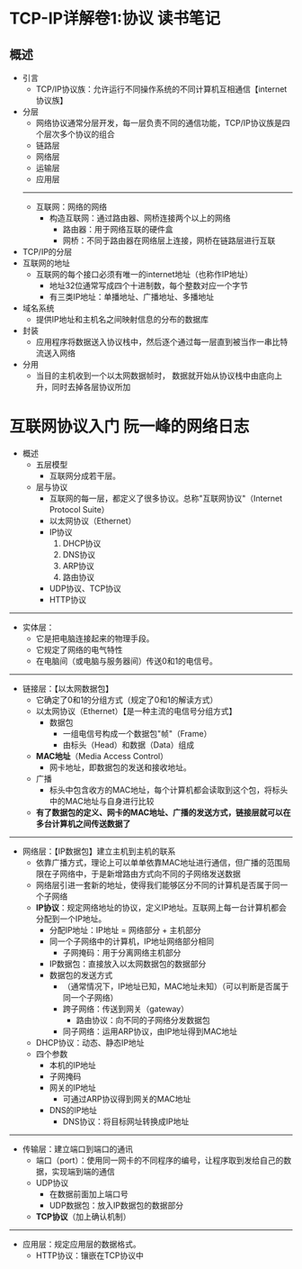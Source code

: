 # TCP-IP详解卷1:协议 读书笔记

## 概述
 * 引言
     * TCP/IP协议族：允许运行不同操作系统的不同计算机互相通信【internet协议族】
 * 分层
     * 网络协议通常分层开发，每一层负责不同的通信功能，TCP/IP协议族是四个层次多个协议的组合
     * 链路层
     * 网络层
     * 运输层
     * 应用层
     ---
     * 互联网：网络的网络
         * 构造互联网：通过路由器、网桥连接两个以上的网络
             * 路由器：用于网络互联的硬件盒
             * 网桥：不同于路由器在网络层上连接，网桥在链路层进行互联
 * TCP/IP的分层
 * 互联网的地址
     * 互联网的每个接口必须有唯一的internet地址（也称作IP地址）
         * 地址32位通常写成四个十进制数，每个整数对应一个字节
         * 有三类IP地址：单播地址、广播地址、多播地址
 * 域名系统
     * 提供IP地址和主机名之间映射信息的分布的数据库
 * 封装
     * 应用程序将数据送入协议栈中，然后逐个通过每一层直到被当作一串比特流送入网络
 * 分用
     * 当目的主机收到一个以太网数据帧时， 数据就开始从协议栈中由底向上升，同时去掉各层协议所加

# 互联网协议入门 阮一峰的网络日志
 * 概述
     * 五层模型
         * 互联网分成若干层。
     * 层与协议
         * 互联网的每一层，都定义了很多协议。总称"互联网协议"（Internet Protocol Suite）
         * 以太网协议（Ethernet）
         * IP协议
             1. DHCP协议
             2. DNS协议
             3. ARP协议
             4. 路由协议
         * UDP协议、TCP协议
         * HTTP协议
 ---
 * 实体层：
     * 它是把电脑连接起来的物理手段。
     * 它规定了网络的电气特性
     * 在电脑间（或电脑与服务器间）传送0和1的电信号。
 ---
 * 链接层：【以太网数据包】
     * 它确定了0和1的分组方式（规定了0和1的解读方式）
     * 以太网协议（Ethernet）【是一种主流的电信号分组方式】
         * 数据包
             * 一组电信号构成一个数据包"帧"（Frame）
             * 由标头（Head）和数据（Data）组成
     * **MAC地址**（Media Access Control）
         * 网卡地址，即数据包的发送和接收地址。 
     * 广播
         * 标头中包含收方的MAC地址，每个计算机都会读取到这个包，将标头中的MAC地址与自身进行比较
     * **有了数据包的定义、网卡的MAC地址、广播的发送方式，链接层就可以在多台计算机之间传送数据了**
 ---
 * 网络层：【IP数据包】建立主机到主机的联系
     * 依靠广播方式，理论上可以单单依靠MAC地址进行通信，但广播的范围局限在子网络中，于是新增路由方式向不同的子网络发送数据
     * 网络层引进一套新的地址，使得我们能够区分不同的计算机是否属于同一个子网络
     * **IP协议**：规定网络地址的协议，定义IP地址。互联网上每一台计算机都会分配到一个IP地址。
         * 分配IP地址：IP地址 = 网络部分 + 主机部分
         * 同一个子网络中的计算机，IP地址网络部分相同
             * 子网掩码：用于分离网络主机部分
         * IP数据包：直接放入以太网数据包的数据部分
         * 数据包的发送方式
             * （通常情况下，IP地址已知，MAC地址未知）（可以判断是否属于同一个子网络）
             * 跨子网络：传送到网关（gateway）
                 * 路由协议：向不同的子网络分发数据包
             * 同子网络：运用ARP协议，由IP地址得到MAC地址
     * DHCP协议：动态、静态IP地址
     * 四个参数
         * 本机的IP地址
         * 子网掩码
         * 网关的IP地址
             * 可通过ARP协议得到网关的MAC地址
         * DNS的IP地址
             * DNS协议：将目标网址转换成IP地址
 ---
 * 传输层：建立端口到端口的通讯
     * 端口（port）：使用同一网卡的不同程序的编号，让程序取到发给自己的数据，实现端到端的通信
     * UDP协议
         * 在数据前面加上端口号
         * UDP数据包：放入IP数据包的数据部分
     * **TCP协议**（加上确认机制）
 ---
* 应用层：规定应用层的数据格式。
     * HTTP协议：镶嵌在TCP协议中
